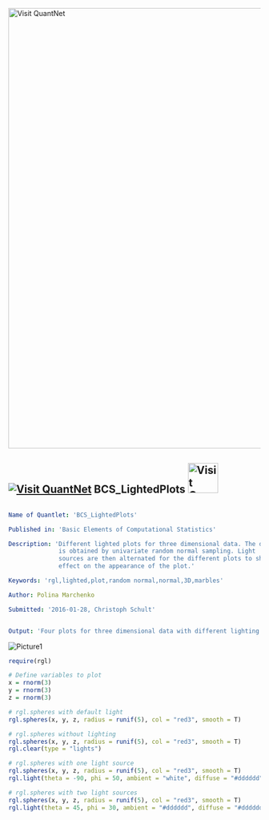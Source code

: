 
[<img src="https://github.com/QuantLet/Styleguide-and-FAQ/blob/master/pictures/banner.png" width="880" alt="Visit QuantNet">](http://quantlet.de/index.php?p=info)

## [<img src="https://github.com/QuantLet/Styleguide-and-Validation-procedure/blob/master/pictures/qloqo.png" alt="Visit QuantNet">](http://quantlet.de/) **BCS_LightedPlots** [<img src="https://github.com/QuantLet/Styleguide-and-Validation-procedure/blob/master/pictures/QN2.png" width="60" alt="Visit QuantNet 2.0">](http://quantlet.de/d3/ia)

```yaml

Name of Quantlet: 'BCS_LightedPlots'

Published in: 'Basic Elements of Computational Statistics'

Description: 'Different lighted plots for three dimensional data. The data
              is obtained by univariate random normal sampling. Light
              sources are then alternated for the different plots to show the
              effect on the appearance of the plot.'

Keywords: 'rgl,lighted,plot,random normal,normal,3D,marbles'

Author: Polina Marchenko

Submitted: '2016-01-28, Christoph Schult'


Output: 'Four plots for three dimensional data with different lighting.'
```

![Picture1](BCS_LightedPlots.png)


```r
require(rgl)

# Define variables to plot
x = rnorm(3)
y = rnorm(3)
z = rnorm(3)

# rgl.spheres with default light
rgl.spheres(x, y, z, radius = runif(5), col = "red3", smooth = T)

# rgl.spheres without lighting
rgl.spheres(x, y, z, radius = runif(5), col = "red3", smooth = T)
rgl.clear(type = "lights")

# rgl.spheres with one light source
rgl.spheres(x, y, z, radius = runif(5), col = "red3", smooth = T)
rgl.light(theta = -90, phi = 50, ambient = "white", diffuse = "#dddddd", specular = "white")

# rgl.spheres with two light sources
rgl.spheres(x, y, z, radius = runif(5), col = "red3", smooth = T)
rgl.light(theta = 45, phi = 30, ambient = "#dddddd", diffuse = "#dddddd", specular = "white")
```
